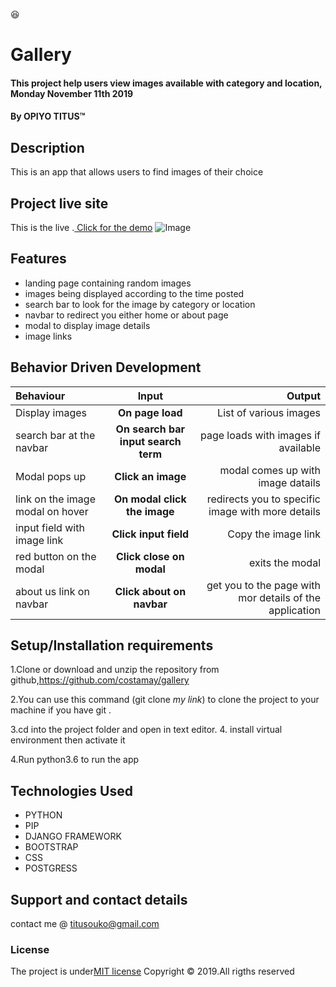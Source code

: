 :satisfied:
# Gallery
#### This project help users view images available with category and location, Monday November 11th 2019 
#### By **OPIYO TITUS**&trade;

## Description
This is an app that allows users to find images of their choice

## Project live site
  This is the live .[ Click for the demo](https://thegallery001.herokuapp.com/)
 ![Image](media/images/project.png)
## Features
* landing page containing random images
* images being displayed according to the time posted
* search bar to look for the image by category or location
* navbar to redirect you either home or about page
* modal to display image details
* image links


## Behavior Driven Development
| Behaviour | Input | Output |
| :---------------- | :---------------: | ------------------: |
| Display images | **On page load** | List of various images |
|  search bar at the navbar| **On search bar input search term** | page loads with images if available |
| Modal pops up | **Click an image** | modal comes up with image datails |
| link on the image modal on hover | **On modal click the image** | redirects you to specific image with more details|
| input field with image link  | **Click input field** | Copy the image link|
| red button on the modal  | **Click close on modal** | exits the modal|
| about us link on navbar  | **Click about on navbar** | get you to the page with mor details of the application|

## Setup/Installation requirements
1.Clone or download and unzip the repository from github,https://github.com/costamay/gallery

2.You can use this command (git clone *my link*) to clone the project to your machine if you have git .

3.cd into the project folder and open in text editor.
4. install virtual environment then activate it

4.Run python3.6 to run the app



## Technologies Used
* PYTHON
* PIP
* DJANGO FRAMEWORK
* BOOTSTRAP
* CSS
* POSTGRESS
## Support and contact details
contact me @ titusouko@gmail.com
### License
The project is under[MIT license](/blob/master/LICENSE)
Copyright &copy; 2019.All rigths reserved
  